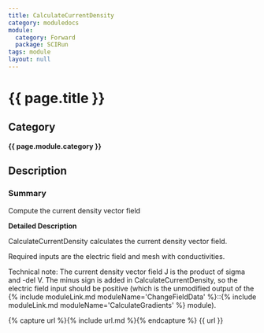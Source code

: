 ```yaml
---
title: CalculateCurrentDensity
category: moduledocs
module:
  category: Forward
  package: SCIRun
tags: module
layout: null
---
```


# {{ page.title }}

## Category

**{{ page.module.category }}**

## Description

### Summary

Compute the current density vector field

**Detailed Description**

CalculateCurrentDensity calculates the current density vector field.

Required inputs are the electric field and mesh with conductivities.

Technical note: The current density vector field J is the product of sigma and -del V. The minus sign is added in CalculateCurrentDensity, so the electric field input should be positive (which is the unmodified output of the {% include moduleLink.md moduleName='ChangeFieldData' %}::{% include moduleLink.md moduleName='CalculateGradients' %} module). 

{% capture url %}{% include url.md %}{% endcapture %}
{{ url }}
